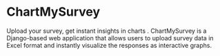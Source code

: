 # ChartMySurvey
Upload your survey, get instant insights in charts . ChartMySurvey is a Django-based web application that allows users to upload survey data in Excel format and instantly visualize the responses as interactive graphs. 
